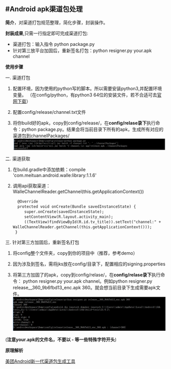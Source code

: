 #Android apk渠道包处理
-------------

**简介**，对渠道打包规范整理，简化步骤，封装操作。

**封装成果**,只需一行指定即可完成渠道打包:

- 渠道打包：输入指令 python package.py
- 针对第三放平台加固后，重新签名打包：python resigner.py your.apk channel

**使用步骤**

一. 渠道打包

1. 配置环境，因为使用的python写的脚本。所以需要安装python3,并配置环境变量。
（在config/python，有python3 64位的安装文件，若不合适可去[官网下载](https://www.python.org/downloads/release/python-360/)）

2. 配置config/release/channel.txt文件 

3. 将你build好的apk，copy到config/release/，在**config/relase录下**执行命令：python package.py。结果会将当前目录下所有的apk，生成所有对应的渠道包到channelPackages/
![](package.png)

二. 渠道获取

1. 在build.gradle中添加依赖：compile 'com.meituan.android.walle:library:1.1.6'

2. 调用api获取渠道：WalleChannelReader.getChannel(this.getApplicationContext())

         @Override
         protected void onCreate(Bundle savedInstanceState) {
            super.onCreate(savedInstanceState);
            setContentView(R.layout.activity_main);
            ((TextView)findViewById(R.id.tv_title)).setText("channel:" + WalleChannelReader.getChannel(this.getApplicationContext()));
        }


三. 针对第三方加固后，重新签名打包

1. 将config整个文件夹，copy到你的项目中（推荐，参考demo）

2. 因为涉及到签名，需将jks放在config/目录下，配置相应的signing.properties

3. 将第三方加固了的apk，copy到config/relase/，在**config/relase录下**执行命令：
python resigner.py your.apk channel。例如python resigner.py release__360_9b6fbd13_enc.apk 360。就会想当前目录下生成需要apk文件。
![](resigning.png)

(**注意your.apk的文件名，不要以 - 等一些特殊字符开头**)

**原理解析**

[美团Android新一代渠道包生成工具](https://tech.meituan.com/android-apk-v2-signature-scheme.html)